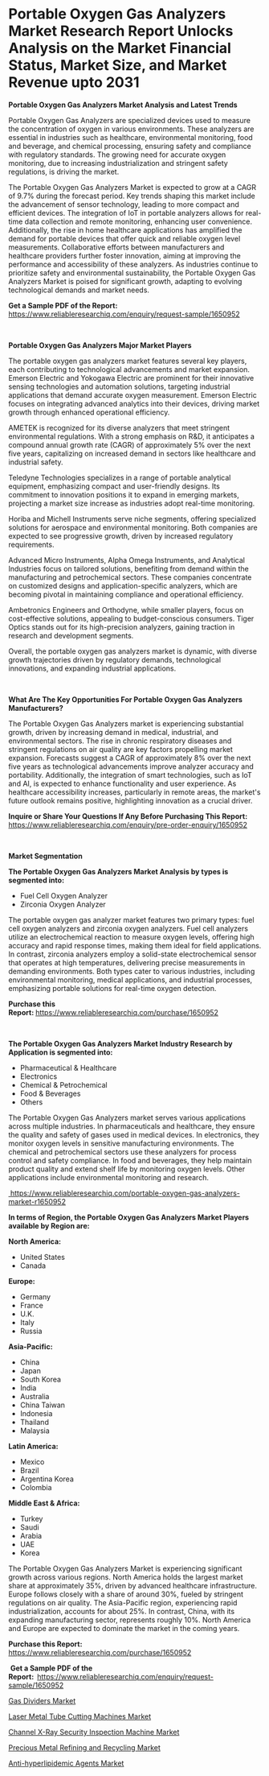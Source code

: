 <p><h1>Portable Oxygen Gas Analyzers Market Research Report Unlocks Analysis on the Market Financial Status, Market Size, and Market Revenue upto 2031</h1></p><p><strong>Portable Oxygen Gas Analyzers Market Analysis and Latest Trends</strong></p>
<p><p>Portable Oxygen Gas Analyzers are specialized devices used to measure the concentration of oxygen in various environments. These analyzers are essential in industries such as healthcare, environmental monitoring, food and beverage, and chemical processing, ensuring safety and compliance with regulatory standards. The growing need for accurate oxygen monitoring, due to increasing industrialization and stringent safety regulations, is driving the market.</p><p>The Portable Oxygen Gas Analyzers Market is expected to grow at a CAGR of 9.7% during the forecast period. Key trends shaping this market include the advancement of sensor technology, leading to more compact and efficient devices. The integration of IoT in portable analyzers allows for real-time data collection and remote monitoring, enhancing user convenience. Additionally, the rise in home healthcare applications has amplified the demand for portable devices that offer quick and reliable oxygen level measurements. Collaborative efforts between manufacturers and healthcare providers further foster innovation, aiming at improving the performance and accessibility of these analyzers. As industries continue to prioritize safety and environmental sustainability, the Portable Oxygen Gas Analyzers Market is poised for significant growth, adapting to evolving technological demands and market needs.</p></p>
<p><strong>Get a Sample PDF of the Report:&nbsp;</strong> <a href="https://www.reliableresearchiq.com/enquiry/request-sample/1650952?utm_campaign=103&utm_medium=2&utm_source=Github&utm_content=ia&utm_term=08122024&utm_id=portable-oxygen-gas-analyzers">https://www.reliableresearchiq.com/enquiry/request-sample/1650952</a></p>
<p>&nbsp;</p>
<p><strong>Portable Oxygen Gas Analyzers Major Market Players</strong></p>
<p><p>The portable oxygen gas analyzers market features several key players, each contributing to technological advancements and market expansion. Emerson Electric and Yokogawa Electric are prominent for their innovative sensing technologies and automation solutions, targeting industrial applications that demand accurate oxygen measurement. Emerson Electric focuses on integrating advanced analytics into their devices, driving market growth through enhanced operational efficiency.</p><p>AMETEK is recognized for its diverse analyzers that meet stringent environmental regulations. With a strong emphasis on R&D, it anticipates a compound annual growth rate (CAGR) of approximately 5% over the next five years, capitalizing on increased demand in sectors like healthcare and industrial safety.</p><p>Teledyne Technologies specializes in a range of portable analytical equipment, emphasizing compact and user-friendly designs. Its commitment to innovation positions it to expand in emerging markets, projecting a market size increase as industries adopt real-time monitoring.</p><p>Horiba and Michell Instruments serve niche segments, offering specialized solutions for aerospace and environmental monitoring. Both companies are expected to see progressive growth, driven by increased regulatory requirements.</p><p>Advanced Micro Instruments, Alpha Omega Instruments, and Analytical Industries focus on tailored solutions, benefiting from demand within the manufacturing and petrochemical sectors. These companies concentrate on customized designs and application-specific analyzers, which are becoming pivotal in maintaining compliance and operational efficiency.</p><p>Ambetronics Engineers and Orthodyne, while smaller players, focus on cost-effective solutions, appealing to budget-conscious consumers. Tiger Optics stands out for its high-precision analyzers, gaining traction in research and development segments. </p><p>Overall, the portable oxygen gas analyzers market is dynamic, with diverse growth trajectories driven by regulatory demands, technological innovations, and expanding industrial applications.</p></p>
<p>&nbsp;</p>
<p><strong>What Are The Key Opportunities For Portable Oxygen Gas Analyzers Manufacturers?</strong></p>
<p><p>The Portable Oxygen Gas Analyzers market is experiencing substantial growth, driven by increasing demand in medical, industrial, and environmental sectors. The rise in chronic respiratory diseases and stringent regulations on air quality are key factors propelling market expansion. Forecasts suggest a CAGR of approximately 8% over the next five years as technological advancements improve analyzer accuracy and portability. Additionally, the integration of smart technologies, such as IoT and AI, is expected to enhance functionality and user experience. As healthcare accessibility increases, particularly in remote areas, the market's future outlook remains positive, highlighting innovation as a crucial driver.</p></p>
<p><strong>Inquire or Share Your Questions If Any Before Purchasing This Report:</strong> <a href="https://www.reliableresearchiq.com/enquiry/pre-order-enquiry/1650952?utm_campaign=103&utm_medium=2&utm_source=Github&utm_content=ia&utm_term=08122024&utm_id=portable-oxygen-gas-analyzers">https://www.reliableresearchiq.com/enquiry/pre-order-enquiry/1650952</a></p>
<p>&nbsp;</p>
<p><strong>Market Segmentation</strong></p>
<p><strong>The Portable Oxygen Gas Analyzers Market Analysis by types is segmented into:</strong></p>
<p><ul><li>Fuel Cell Oxygen Analyzer</li><li>Zirconia Oxygen Analyzer</li></ul></p>
<p><p>The portable oxygen gas analyzer market features two primary types: fuel cell oxygen analyzers and zirconia oxygen analyzers. Fuel cell analyzers utilize an electrochemical reaction to measure oxygen levels, offering high accuracy and rapid response times, making them ideal for field applications. In contrast, zirconia analyzers employ a solid-state electrochemical sensor that operates at high temperatures, delivering precise measurements in demanding environments. Both types cater to various industries, including environmental monitoring, medical applications, and industrial processes, emphasizing portable solutions for real-time oxygen detection.</p></p>
<p><strong>Purchase this Report:&nbsp;</strong><a href="https://www.reliableresearchiq.com/purchase/1650952?utm_campaign=103&utm_medium=2&utm_source=Github&utm_content=ia&utm_term=08122024&utm_id=portable-oxygen-gas-analyzers">https://www.reliableresearchiq.com/purchase/1650952</a></p>
<p>&nbsp;</p>
<p><strong>The Portable Oxygen Gas Analyzers Market Industry Research by Application is segmented into:</strong></p>
<p><ul><li>Pharmaceutical & Healthcare</li><li>Electronics</li><li>Chemical & Petrochemical</li><li>Food & Beverages</li><li>Others</li></ul></p>
<p><p>The Portable Oxygen Gas Analyzers market serves various applications across multiple industries. In pharmaceuticals and healthcare, they ensure the quality and safety of gases used in medical devices. In electronics, they monitor oxygen levels in sensitive manufacturing environments. The chemical and petrochemical sectors use these analyzers for process control and safety compliance. In food and beverages, they help maintain product quality and extend shelf life by monitoring oxygen levels. Other applications include environmental monitoring and research.</p></p>
<p><a href="https://www.reliableresearchiq.com/portable-oxygen-gas-analyzers-market-r1650952?utm_campaign=103&utm_medium=2&utm_source=Github&utm_content=ia&utm_term=08122024&utm_id=portable-oxygen-gas-analyzers">&nbsp;https://www.reliableresearchiq.com/portable-oxygen-gas-analyzers-market-r1650952</a></p>
<p><strong>In terms of Region, the Portable Oxygen Gas Analyzers Market Players available by Region are:</strong></p>
<p>
    <p> <strong> North America: </strong>
        <ul>
            <li>United States</li>
            <li>Canada</li>
        </ul>
        </p> 
    <p> <strong> Europe: </strong>
        <ul>
            <li>Germany</li>
            <li>France</li>
            <li>U.K.</li>
            <li>Italy</li>
            <li>Russia</li>
        </ul>
        </p> 
    <p> <strong> Asia-Pacific: </strong>
        <ul>
            <li>China</li>
            <li>Japan</li>
            <li>South Korea</li>
            <li>India</li>
            <li>Australia</li>
            <li>China Taiwan</li>
            <li>Indonesia</li>
            <li>Thailand</li>
            <li>Malaysia</li>
        </ul>
        </p> 
    <p> <strong> Latin America: </strong>
        <ul>
            <li>Mexico</li>
            <li>Brazil</li>
            <li>Argentina Korea</li>
            <li>Colombia</li>
        </ul>
        </p> 
    <p> <strong> Middle East & Africa: </strong>
        <ul>
            <li>Turkey</li>
            <li>Saudi</li>
            <li>Arabia</li>
            <li>UAE</li>
            <li>Korea</li>
        </ul>
    </p>
    </p>
<p><p>The Portable Oxygen Gas Analyzers Market is experiencing significant growth across various regions. North America holds the largest market share at approximately 35%, driven by advanced healthcare infrastructure. Europe follows closely with a share of around 30%, fueled by stringent regulations on air quality. The Asia-Pacific region, experiencing rapid industrialization, accounts for about 25%. In contrast, China, with its expanding manufacturing sector, represents roughly 10%. North America and Europe are expected to dominate the market in the coming years.</p></p>
<p><strong>Purchase this Report: </strong><a href="https://www.reliableresearchiq.com/purchase/1650952?utm_campaign=103&utm_medium=2&utm_source=Github&utm_content=ia&utm_term=08122024&utm_id=portable-oxygen-gas-analyzers">https://www.reliableresearchiq.com/purchase/1650952</a></p>
<p>&nbsp;<strong>Get a Sample PDF of the Report:&nbsp;&nbsp;</strong><a href="https://www.reliableresearchiq.com/enquiry/request-sample/1650952?utm_campaign=103&utm_medium=2&utm_source=Github&utm_content=ia&utm_term=08122024&utm_id=portable-oxygen-gas-analyzers">https://www.reliableresearchiq.com/enquiry/request-sample/1650952</a></p>
<p><strong></strong></p>
<p><p><a href="https://www.linkedin.com/pulse/gas-dividers-analysis-highlights-key-growth-forecasts-projected-2y4mc?utm_campaign=103&utm_medium=2&utm_source=Github&utm_content=ia&utm_term=08122024&utm_id=portable-oxygen-gas-analyzers">Gas Dividers Market</a></p><p><a href="https://www.linkedin.com/pulse/latest-research-laser-metal-tube-cutting-machines-market-revenue-svzoc?utm_campaign=103&utm_medium=2&utm_source=Github&utm_content=ia&utm_term=08122024&utm_id=portable-oxygen-gas-analyzers">Laser Metal Tube Cutting Machines Market</a></p><p><a href="https://www.linkedin.com/pulse/strategic-overview-channel-x-ray-security-inspection-machine-jxnuc?utm_campaign=103&utm_medium=2&utm_source=Github&utm_content=ia&utm_term=08122024&utm_id=portable-oxygen-gas-analyzers">Channel X-Ray Security Inspection Machine Market</a></p><p><a href="https://www.linkedin.com/pulse/the-sympatico-insight-9odme?utm_campaign=103&utm_medium=2&utm_source=Github&utm_content=ia&utm_term=08122024&utm_id=portable-oxygen-gas-analyzers">Precious Metal Refining and Recycling Market</a></p><p><a href="https://www.linkedin.com/pulse/anti-hyperlipidemic-agents-market-share-analysis-growth-ocwof?utm_campaign=103&utm_medium=2&utm_source=Github&utm_content=ia&utm_term=08122024&utm_id=portable-oxygen-gas-analyzers">Anti-hyperlipidemic Agents Market</a></p></p>